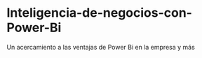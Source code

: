 # Inteligencia-de-negocios-con-Power-Bi
Un acercamiento a las ventajas de Power Bi en la empresa y más
